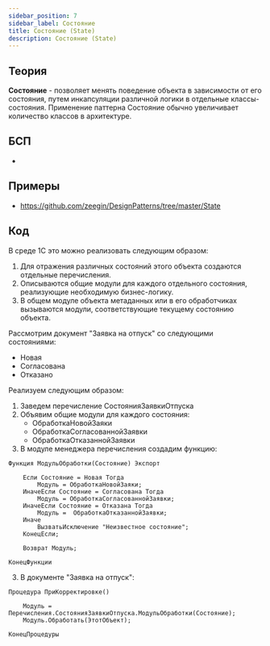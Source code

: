 ```yaml
---
sidebar_position: 7
sidebar_label: Состояние
title: Состояние (State)
description: Состояние (State)
---
```

## Теория
**Состояние** - позволяет менять поведение объекта в зависимости от его состояния, путем инкапсуляции различной логики в отдельные классы-состояния. Применение паттерна Состояние обычно увеличивает количество классов в архитектуре.

## БСП
- 

## Примеры
- https://github.com/zeegin/DesignPatterns/tree/master/State

## Код
В среде 1С это можно реализовать следующим образом:
1. Для отражения различных состояний этого объекта создаются отдельные перечисления.
2. Описываются общие модули для каждого отдельного состояния, реализующие необходимую бизнес-логику.
3. В общем модуле объекта метаданных или в его обработчиках вызываются модули, соответствующие текущему состоянию объекта.

Рассмотрим документ "Заявка на отпуск" со следующими состояниями:
- Новая
- Согласована
- Отказано

Реализуем следующим образом:
1. Заведем перечисление СостоянияЗаявкиОтпуска
2. Объявим общие модули для каждого состояния:
    - ОбработкаНовойЗаяки
    - ОбработкаСогласованнойЗаявки
    - ОбработкаОтказаннойЗаявки
3. В модуле менеджера перечисления создадим функцию:
```
Функция МодульОбработки(Состояние) Экспорт

    Если Состояние = Новая Тогда  
        Модуль = ОбработкаНовойЗаяки;
    ИначеЕсли Состояние = Согласована Тогда
        Модуль = ОбработкаСогласованнойЗаявки;
    ИначеЕсли Состояние = Отказана Тогда
        Модуль =  ОбработкаОтказаннойЗаявки;
    Иначе
        ВызватьИсключение "Неизвестное состояние";
    КонецЕсли;

    Возврат Модуль;

КонецФункции
```
3. В документе "Заявка на отпуск":
```    
Процедура ПриКорректировке()

    Модуль = Перечисления.СостоянияЗаявкиОтпуска.МодульОбработки(Состояние);
    Модуль.Обработать(ЭтотОбъект);

КонецПроцедуры
```
